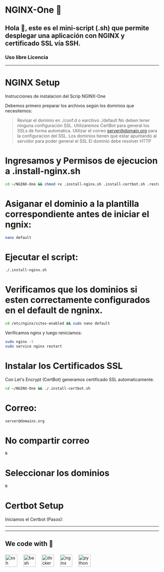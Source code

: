 # NGINX-One 🥇

## Hola 👋, este es el mini-script (.sh) que permite desplegar una aplicación con NGINX y certificado SSL vía SSH.

### Uso libre Licencia

---

# NGINX Setup
Instrucciones de instalacion del Scrip NGINX-One

Debemos primero preparar los archivos según los dominios que necesitemos:
> Revisar el dominio en ./conf.d o earchivo ./default
> No deben tener ninguna configuración SSL.
> Utilizaremos CertBot para general los SSLs de forma automatica.
> Utilizar el correo server@domain.org para la configuracion del SSL.
> Los dominios tienen que estar apuntando al servidor para poder general el SSL
> El dominio debe resolver HTTP

# Ingresamos y Permisos de ejecucion a .install-nginx.sh
```bash
cd ~/NGINX-One && chmod +x .install-nginx.sh .install-certbot.sh .restart-nginx.sh .update-ssl.sh .fullnewinstall.sh
```

# Asiganar el dominio a la plantilla correspondiente antes de iniciar el ngnix:

```bash
nano default
```
# Ejecutar el script:
```bash
./.install-nginx.sh
```

# Verificamos que los dominios si esten correctamente configurados en el default de ngninx.

```bash
cd /etc/nginx/sites-enabled && sudo nano default
```
Verificamos nginx y luego reniciamos:
```bash
sudo nginx -t
sudo service nginx restart
```

# Instalar los Certificados SSL
Con Let's Encrypt (CertBot) generamos certificado SSL automaticamente.
```bash
cd ~/NGINX-One && ./.install-certbot.sh
```

# Correo:

```bash
server@domains.org
```
# No compartir correo
```bash
N
```
# Seleccionar los dominios
```bash
N
```

# Certbot Setup
Iniciamos el Certbot (Pasos):

---

---

<h2 align="left">We code with 💙</h2>

###

<div align="left">
  <img src="https://cdn.jsdelivr.net/gh/devicons/devicon/icons/ssh/ssh-original.svg" height="40" alt="ssh logo"  />
  <img width="12" />
  <img src="https://cdn.jsdelivr.net/gh/devicons/devicon/icons/bash/bash-original.svg" height="40" alt="bash logo"  />
  <img width="12" />
  <img src="https://cdn.jsdelivr.net/gh/devicons/devicon/icons/docker/docker-original.svg" height="40" alt="docker logo"  />
  <img width="12" />
  <img src="https://cdn.jsdelivr.net/gh/devicons/devicon/icons/nginx/nginx-original.svg" height="40" alt="nginx logo"  />
  <img width="12" />
  <img src="https://cdn.jsdelivr.net/gh/devicons/devicon/icons/python/python-original.svg" height="40" alt="python logo"  />
</div>

###